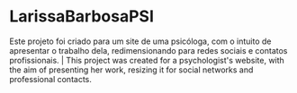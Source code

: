 # LarissaBarbosaPSI
Este projeto foi criado para um site de uma psicóloga, com o intuito de apresentar o trabalho dela, redimensionando para redes sociais e contatos profissionais.  |  This project was created for a psychologist's website, with the aim of presenting her work, resizing it for social networks and professional contacts.
